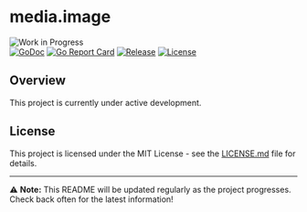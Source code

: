 # media.image

![Work in Progress](https://img.shields.io/badge/Status-Work%20in%20Progress-yellow)  
[![GoDoc](https://pkg.go.dev/badge/github.com/SmartMediaFiles/media.image)](https://pkg.go.dev/github.com/SmartMediaFiles/media.image)
[![Go Report Card](https://goreportcard.com/badge/github.com/SmartMediaFiles/media.image)](https://goreportcard.com/report/github.com/SmartMediaFiles/media.image)
[![Release](https://img.shields.io/github/release/SmartMediaFiles/media.image.svg?style=flat)](https://github.com/SmartMediaFiles/media.image/releases)
[![License](https://img.shields.io/badge/License-MIT-blue.svg)](https://github.com/SmartMediaFiles/media.image/blob/master/LICENSE.md)


## Overview

This project is currently under active development. 


## License

This project is licensed under the MIT License - see the [LICENSE.md](LICENSE.md) file for details.

---

⚠️ **Note:** This README will be updated regularly as the project progresses. Check back often for the latest information!
